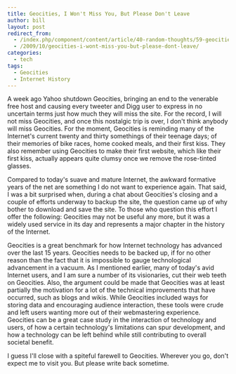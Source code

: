 ```yaml
---
title: Geocities, I Won't Miss You, But Please Don't Leave
author: bill
layout: post
redirect_from:
  - /index.php/component/content/article/40-random-thoughts/59-geocities-i-wont-miss-you
  - /2009/10/geocities-i-wont-miss-you-but-please-dont-leave/
categories:
  - tech
tags:
  - Geocities
  - Internet History
---
```

A week ago Yahoo shutdown Geocities, bringing an end to the venerable free host
and causing every tweeter and Digg user to express in no uncertain terms just
how much they will miss the site. For the record, I will not miss Geocities,
and once this nostalgic trip is over, I don't think anybody will miss
Geocities. For the moment, Geocities is reminding many of the Internet's
current twenty and thirty somethings of their teenage days; of their memories
of bike races, home cooked meals, and their first kiss. They also remember
using Geocities to make their first website, which like their first kiss,
actually appears quite clumsy once we remove the rose-tinted glasses.

Compared to today's suave and mature Internet, the awkward formative years of
the net are something I do not want to experience again. That said, I was a bit
surprised when, during a chat about Geocities's closing and a couple of efforts
underway to backup the site, the question came up of why bother to download and
save the site. To those who question this effort I offer the following:
Geocities may not be useful any more, but it was a widely used service in its
day and represents a major chapter in the history of the Internet.

Geocities is a great benchmark for how Internet technology has advanced over
the last 15 years. Geocities needs to be backed up, if for no other reason than
the fact that it is impossible to gauge technological advancement in a vacuum.
As I mentioned earlier, many of today's avid Internet users, and I am sure a
number of its visionaries, cut their web teeth on Geocities. Also, the argument
could be made that Geocities was at least partially the motivation for a lot of
the technical improvements that have occurred, such as blogs and wikis. While
Geocities included ways for storing data and encouraging audience interaction,
these tools were crude and left users wanting more out of their webmastering
experience. Geocities can be a great case study in the interaction of
technology and users, of how a certain technology's limitations can spur
development, and how a technology can be left behind while still contributing
to overall societal benefit.

I guess I'll close with a spiteful farewell to Geocities. Wherever you go,
don't expect me to visit you. But please write back sometime.
